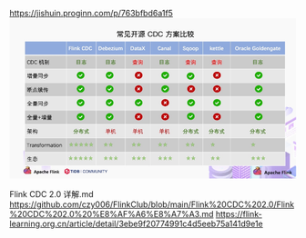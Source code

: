 https://jishuin.proginn.com/p/763bfbd6a1f5
![img_1.png](img_1.png)

Flink CDC 2.0 详解.md
https://github.com/czy006/FlinkClub/blob/main/Flink%20CDC%202.0/Flink%20CDC%202.0%20%E8%AF%A6%E8%A7%A3.md
https://flink-learning.org.cn/article/detail/3ebe9f20774991c4d5eeb75a141d9e1e
